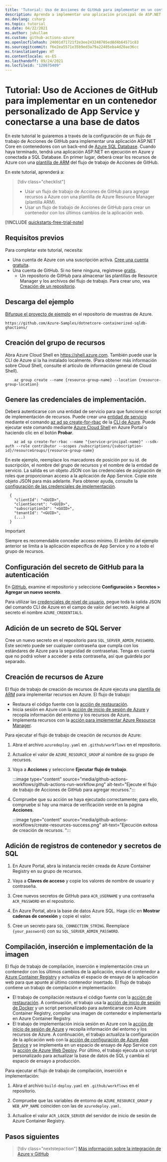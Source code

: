 ```yaml
---
title: 'Tutorial: Uso de Acciones de GitHub para implementar en un contenedor personalizado de App Service y conectarse a una base de datos'
description: Aprenda a implementar una aplicación principal de ASP.NET en Azure y en Azure SQL Database con Acciones de GitHub
ms.devlang: csharp
ms.topic: tutorial
ms.date: 04/22/2021
ms.author: jukullam
ms.custom: github-actions-azure
ms.openlocfilehash: 24001d71721f2e3ee243248705ed8d4b64571c83
ms.sourcegitcommit: f6e2ea5571e35b9ed3a79a22485eba4d20ae36cc
ms.translationtype: HT
ms.contentlocale: es-ES
ms.lasthandoff: 09/24/2021
ms.locfileid: "128675409"
---
```

# <a name="tutorial-use-github-actions-to-deploy-to-an-app-service-custom-container-and-connect-to-a-database"></a>Tutorial: Uso de Acciones de GitHub para implementar en un contenedor personalizado de App Service y conectarse a una base de datos

En este tutorial le guiaremos a través de la configuración de un flujo de trabajo de Acciones de GitHub para implementar una aplicación ASP.NET Core en contenedores con un back-end de [Azure SQL Database](../azure-sql/database/sql-database-paas-overview.md). Cuando haya terminado, tendrá una aplicación ASP.NET en ejecución en Azure y conectada a SQL Database. En primer lugar, deberá crear los recursos de Azure con una [plantilla de ARM](../azure-resource-manager/templates/overview.md) del flujo de trabajo de Acciones de GitHub.

En este tutorial, aprenderá a:

> [!div class="checklist"]
>
> - Usar un flujo de trabajo de Acciones de GitHub para agregar recursos a Azure con una plantilla de Azure Resource Manager (plantilla ARM).
> - Usar un flujo de trabajo de Acciones de GitHub para crear un contenedor con los últimos cambios de la aplicación web.

[!INCLUDE [quickstarts-free-trial-note](../../includes/quickstarts-free-trial-note.md)]

## <a name="prerequisites"></a>Requisitos previos

Para completar este tutorial, necesita:

- Una cuenta de Azure con una suscripción activa. [Cree una cuenta gratuita](https://azure.microsoft.com/free/?WT.mc_id=A261C142F).
- Una cuenta de GitHub. Si no tiene ninguna, regístrese [gratis](https://github.com/join).
  - Un repositorio de GitHub para almacenar las plantillas de Resource Manager y los archivos del flujo de trabajo. Para crear uno, vea [Creación de un repositorio](https://docs.github.com/en/github/creating-cloning-and-archiving-repositories/creating-a-new-repository).

## <a name="download-the-sample"></a>Descarga del ejemplo

[Bifurque el proyecto de ejemplo](https://github.com/Azure-Samples/dotnetcore-containerized-sqldb-ghactions/) en el repositorio de muestras de Azure.

```
https://github.com/Azure-Samples/dotnetcore-containerized-sqldb-ghactions/
```

## <a name="create-the-resource-group"></a>Creación del grupo de recursos

Abra Azure Cloud Shell en https://shell.azure.com. También puede usar la CLI de Azure si la ha instalado localmente. (Para obtener más información sobre Cloud Shell, consulte el artículo de información general de Cloud Shell).

```azurecli-interactive
    az group create --name {resource-group-name} --location {resource-group-location}
```

## <a name="generate-deployment-credentials"></a>Genere las credenciales de implementación.

Deberá autenticarse con una entidad de servicio para que funcione el script de implementación de recursos. Puede crear una [entidad de servicio](../active-directory/develop/app-objects-and-service-principals.md#service-principal-object) mediante el comando [az ad sp create-for-rbac](/cli/azure/ad/sp#az_ad_sp_create_for_rbac) de la [CLI de Azure](/cli/azure/). Puede ejecutar este comando mediante [Azure Cloud Shell](https://shell.azure.com/) en Azure Portal o haciendo clic en el botón **Probar**.

```azurecli-interactive
    az ad sp create-for-rbac --name "{service-principal-name}" --sdk-auth --role contributor --scopes /subscriptions/{subscription-id}/resourceGroups/{resource-group-name}
```

En este ejemplo, reemplace los marcadores de posición por su id. de suscripción, el nombre del grupo de recursos y el nombre de la entidad de servicio. La salida es un objeto JSON con las credenciales de asignación de roles que proporcionan acceso a la aplicación de App Service. Copie este objeto JSON para más adelante. Para obtener ayuda, consulte la [configuración de las credenciales de implementación](https://github.com/Azure/login#configure-deployment-credentials).

```output
  {
    "clientId": "<GUID>",
    "clientSecret": "<GUID>",
    "subscriptionId": "<GUID>",
    "tenantId": "<GUID>",
    (...)
  }
```

> [!IMPORTANT]
> Siempre es recomendable conceder acceso mínimo. El ámbito del ejemplo anterior se limita a la aplicación específica de App Service y no a todo el grupo de recursos.

## <a name="configure-the-github-secret-for-authentication"></a>Configuración del secreto de GitHub para la autenticación

En [GitHub](https://github.com/), examine el repositorio y seleccione **Configuración > Secretos > Agregar un nuevo secreto**.

Para utilizar las [credenciales de nivel de usuario](#generate-deployment-credentials), pegue toda la salida JSON del comando CLI de Azure en el campo de valor del secreto. Asigne al secreto el nombre `AZURE_CREDENTIALS`.

## <a name="add-a-sql-server-secret"></a>Adición de un secreto de SQL Server

Cree un nuevo secreto en el repositorio para `SQL_SERVER_ADMIN_PASSWORD`. Este secreto puede ser cualquier contraseña que cumpla con los estándares de Azure para la seguridad de contraseñas. Tenga en cuenta que no podrá volver a acceder a esta contraseña, así que guárdela por separado.

## <a name="create-azure-resources"></a>Creación de recursos de Azure

El flujo de trabajo de creación de recursos de Azure ejecuta una [plantilla de ARM](../azure-resource-manager/templates/overview.md) para implementar recursos en Azure. El flujo de trabajo:

- Restaura el código fuente con la [acción de restauración](https://github.com/marketplace/actions/checkout).
- Inicia sesión en Azure con la [acción de inicio de sesión de Azure](https://github.com/marketplace/actions/azure-login) y recopila información del entorno y los recursos de Azure.
- Implementa recursos con la [acción para implementar Azure Resource Manager](https://github.com/marketplace/actions/deploy-azure-resource-manager-arm-template).

Para ejecutar el flujo de trabajo de creación de recursos de Azure:

1. Abra el archivo `azuredeploy.yaml` en `.github/workflows` en el repositorio.

1. Actualice el valor de `AZURE_RESOURCE_GROUP` al nombre de su grupo de recursos.

1. Vaya a **Acciones** y seleccione **Ejecutar flujo de trabajo**.

   :::image type="content" source="media/github-actions-workflows/github-actions-run-workflow.png" alt-text="Ejecute el flujo de trabajo de Acciones de GitHub para agregar recursos.":::

1. Compruebe que su acción se haya ejecutado correctamente; para ello, compruebe si hay una marca de verificación verde en la página **Acciones**.

   :::image type="content" source="media/github-actions-workflows/create-resources-success.png" alt-text="Ejecución exitosa de creación de recursos. ":::

## <a name="add-container-registry-and-sql-secrets"></a>Adición de registros de contenedor y secretos de SQL

1. En Azure Portal, abra la instancia recién creada de Azure Container Registry en su grupo de recursos.

1. Vaya a **Claves de acceso** y copie los valores de nombre de usuario y contraseña.

1. Cree nuevos secretos de GitHub para `ACR_USERNAME` y una contraseña `ACR_PASSWORD` en el repositorio.

1. En Azure Portal, abra la base de datos Azure SQL. Haga clic en **Mostrar cadenas de conexión** y copie el valor.

1. Cree un secreto para `SQL_CONNECTION_STRING`. Reemplace `{your_password}` con su `SQL_SERVER_ADMIN_PASSWORD`.

## <a name="build-push-and-deploy-your-image"></a>Compilación, inserción e implementación de la imagen

El flujo de trabajo de compilación, inserción e implementación crea un contenedor con los últimos cambios de la aplicación, envía el contenedor a [Azure Container Registry](../container-registry/index.yml) y actualiza el espacio de ensayo de la aplicación web para que apunte al último contenedor insertado. El flujo de trabajo contiene un trabajo de compilación e implementación:

- El trabajo de compilación restaura el código fuente con la [acción de restauración](https://github.com/marketplace/actions/checkout). A continuación, el trabajo usa la [acción de inicio de sesión de Docker](https://github.com/marketplace/actions/docker-login) y un script personalizado para autenticarse con Azure Container Registry, compilar una imagen de contenedor e implementarla en Azure Container Registry.
- El trabajo de implementación inicia sesión en Azure con la [acción de inicio de sesión de Azure](https://github.com/marketplace/actions/azure-login) y recopila información del entorno y los recursos de Azure. A continuación, el trabajo actualiza la configuración de la aplicación web con la [acción de configuración de Azure App Service](https://github.com/marketplace/actions/azure-app-service-settings) y se implementa en un espacio de ensayo de App Service con la [acción de Azure Web Deploy](https://github.com/marketplace/actions/azure-webapp). Por último, el trabajo ejecuta un script personalizado para actualizar la base de datos de SQL y cambia el espacio de ensayo a producción.

Para ejecutar el flujo de trabajo de compilación, inserción e implementación:

1. Abra el archivo `build-deploy.yaml` en `.github/workflows` en el repositorio.

1. Compruebe que las variables de entorno de `AZURE_RESOURCE_GROUP` y `WEB_APP_NAME` coinciden con las de `azuredeploy.yaml`.

1. Actualice el valor `ACR_LOGIN_SERVER` del servidor de inicio de sesión de Azure Container Registry.

## <a name="next-steps"></a>Pasos siguientes

> [!div class="nextstepaction"]
> [Más información sobre la integración de Azure y GitHub](/azure/developer/github/)